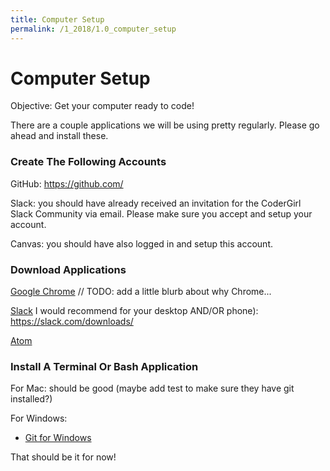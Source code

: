 ```yaml
---
title: Computer Setup
permalink: /1_2018/1.0_computer_setup
---
```


# Computer Setup

Objective: Get your computer ready to code!

There are a couple applications we will be using pretty regularly. Please go ahead and install these.


### Create The Following Accounts

GitHub: https://github.com/


Slack: you should have already received an invitation for the CoderGirl Slack Community via email. Please make sure you accept and setup your account.

Canvas: you should have also logged in and setup this account.



### Download Applications

[Google Chrome](https://www.google.com/chrome/browser/desktop/)
// TODO: add a little blurb about why Chrome...


[Slack](https://slack.com/downloads/)
I would recommend for your desktop AND/OR phone): https://slack.com/downloads/


[Atom](https://atom.io/)


### Install A Terminal Or Bash Application

For Mac:
    should be good (maybe add test to make sure they have git installed?)

For Windows:

* [Git for Windows](http://gitforwindows.org/)



That should be it for now!
